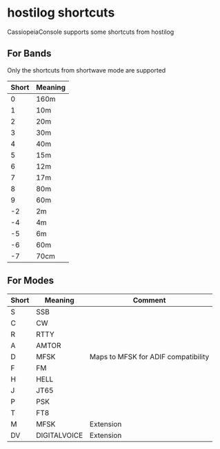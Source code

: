 hostilog shortcuts
==================

CassiopeiaConsole supports some shortcuts from hostilog

For Bands
---------
Only the shortcuts from shortwave mode are supported

| Short | Meaning |
|-------|---------|
| 0     | 160m    |
| 1     | 10m     |
| 2     | 20m     |
| 3     | 30m     |
| 4     | 40m     |
| 5     | 15m     |
| 6     | 12m     |
| 7     | 17m     |
| 8     | 80m     |
| 9     | 60m     |
| -2    | 2m      |
| -4    | 4m      |
| -5    | 6m      |
| -6    | 60m     |
| -7    | 70cm    |


For Modes
---------

| Short | Meaning      | Comment                             |
|-------|--------------|-------------------------------------|
| S     | SSB          |                                     |
| C     | CW           |                                     |
| R     | RTTY         |                                     |
| A     | AMTOR        |                                     |
| D     | MFSK         | Maps to MFSK for ADIF compatibility |
| F     | FM           |                                     |
| H     | HELL         |                                     |
| J     | JT65         |                                     |
| P     | PSK          |                                     |
| T     | FT8          |                                     |
| M     | MFSK         | Extension                           |
| DV    | DIGITALVOICE | Extension                           |
